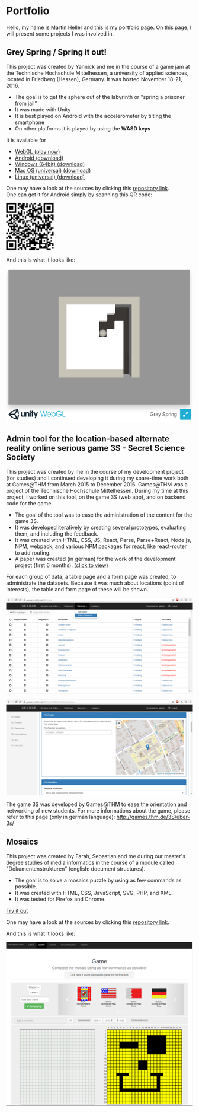 # Portfolio

Hello, my name is Martin Heller and this is my portfolio page.
On this page, I will present some projects I was involved in.

## Grey Spring / Spring it out!

This project was created by Yannick and me in the course of a game jam at the Technische Hochschule Mittelhessen, a university of applied sciences, located in Friedberg (Hessen), Germany. It was hosted November 18-21, 2016.

* The goal is to get the sphere out of the labyrinth or "spring a prisoner from jail"
* It was made with Unity
* It is best played on Android with the accelerometer by tilting the smartphone  
* On other platforms it is played by using the **WASD keys**

It is available for 

* [WebGL (play now)](https://developer.cloud.unity3d.com/share/Z1SBocOEez/)  
* [Android (download)](https://developer.cloud.unity3d.com/share/b1Mu7LrNeM/)  
* [Windows (64bit) (download)](https://developer.cloud.unity3d.com/share/Zk7rC9OVxz/)  
* [Mac OS (universal) (download)](https://developer.cloud.unity3d.com/share/ZyOvp9O4lG/)  
* [Linux (universal) (download)](https://developer.cloud.unity3d.com/share/-ka0C5dNxf/)  

One may have a look at the sources by clicking this [repository link](https://github.com/Corvax-Fisher/Grey-Spring).  
One can get it for Android simply by scanning this QR code:

![Grey Spring Anroid QR code](img/grey-spring-android-qr.png)

And this is what it looks like:

![Grey Spring Image](img/grey-spring.png)

## Admin tool for the location-based alternate reality online serious game 3S - Secret Science Society

This project was created by me in the course of my development project (for studies) and I continued developing it during my spare-time work both at Games@THM from March 2015 to December 2016.
Games@THM was a project of the Technische Hochschule Mittelhessen. During my time at this project, I worked on this tool, on the game 3S (web app), and on backend code for the game.

* The goal of the tool was to ease the administration of the content for the game 3S.
* It was developed iteratively by creating several prototypes, evaluating them, and including the feedback.
* It was created with HTML, CSS, JS, React, Parse, Parse+React, Node.js, NPM, webpack, and various NPM packages for react, like react-router to add routing.
* A paper was created (in german) for the work of the development project (first 6 months). [(click to view)](doc/paper-final.pdf)

For each group of data, a table page and a form page was created, to administrate the datasets.
Because it was much about locations (point of interests), the table and form page of these will be shown.

![Admin tool table page](img/POIs-Index.PNG)

![Admin tool form page](img/POIs-Form-2.PNG)

The game 3S was developed by Games@THM to ease the orientation and networking of new students. For more informations about the game, please refer to this page (only in german language): http://games.thm.de/3S/uber-3s/

## Mosaics

This project was created by Farah, Sebastian and me during our master's degree studies of media informatics in the course of a module called "Dokumentenstrukturen" (english: document structures).  

+ The goal is to solve a mosaics puzzle by using as few commands as possible.  
+ It was created with HTML, CSS, JavaScript, SVG, PHP, and XML.  
+ It was tested for Firefox and Chrome.

[Try it out](http://mosaics-game.lima-city.de/)

One may have a look at the sources by clicking this [repository link](https://github.com/Corvax-Fisher/Mosaics-Game).

And this is what it looks like:

![Mosaics Image](img/mosaics-game.png)
